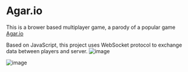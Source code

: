 # Agar.io
This is a brower based multiplayer game, a parody of a popular game [Agar.io](https://ru.wikipedia.org/wiki/Agar.io) 

Based on JavaScript, this project uses WebSocket protocol to exchange data between players and server.
![image](https://github.com/petyb/agario/assets/59206467/58ed6e2d-91de-4751-8e43-34c6508aebc9)

![image](https://github.com/petyb/agario/assets/59206467/98ad5515-d8ac-46ee-84f4-60e62a31f423)


